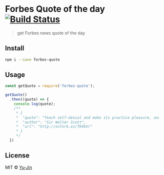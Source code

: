 # Forbes Quote of the day [![Build Status](https://travis-ci.org/yujinlim/forbes-quote.svg?branch=master&style=flat-square)](https://travis-ci.org/yujinlim/forbes-quote)
> get Forbes news quote of the day

## Install
```sh
npm i --save forbes-quote
```

## Usage
```javascript
const getQuote = require('forbes-quote');

getQuote()
  .then((quote) => {
    console.log(quote);
    /**
     * {
     * 	"quote": "Teach self-denial and make its practice pleasure, and you can create for the world a destiny more sublime that ever issued from the brain of the wildest dreamer.",
     * 	"author": "Sir Walter Scott",
     * 	"url": "http://onforb.es/TK4kVr"
     * }
     */
  })
```

## License
MIT © [Yu-Jin](https://github.com/yujinlim/forbes-quote/blob/master/LICENSE)
